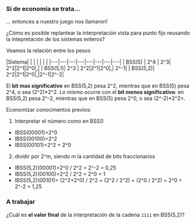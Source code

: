 ### Si de economía se trata...

... entonces a nuestro juego nos llamaron!

¿Cómo es posible replantear la interpretación vista para punto fijo reusando la intepretación de los sistemas enteros?

Veamos la relación entre los pesos

|Sistema| | | | | | |
|---|---|---|---|---|---|---|---|
| BSS(5)  | 2^4 | 2^3| 2^2|2^1|2^0|,| 
| BSS(5,1)| 2^3 | 2^2|2^1|2^0|,| 2^-1|
| BSS(5,2)|   2^2|2^1|2^0|,|2^-1|2^-2| 

El **bit mas significativo** en BSS(5,2) pesa 2^2, mientras que en BSS(5) pesa 2^4, o sea (2^2)*2^2.
Lo mismo ocurre con el **bit menos significativo**: en  BSS(5,2) pesa 2^-2, mientras que en BSS(5) pesa 2^0, o sea (2^-2)*2^2=.

Economizar conocimentos previos: 
1. Interpretar el número como en BSS() 

  * IBSS(00001)=2^0
  * IBSS(00100)=2^2
  * IBSS(00101)=2^2 + 2^0

2. dividir por 2^m, siendo m la cantidad de bits fraccionarios
 
 * IBSS(5,2)(00001)=2^0 / 2^2 = 2^-2 = 0,25
 * IBSS(5,2)(00100)=2^2 / 2^2 = 2^0 = 1
 * IBSS(5,2)(00101)= (2^2+2^0) / 2^2 = (2^2 / 2^2) + (2^0 / 2^2) = 2^0 + 2^-2 = 1,25

### A trabajar

¿Cuál es **el valor final** de la interpretación de la cadena ```1111``` en BSS(5,2)?